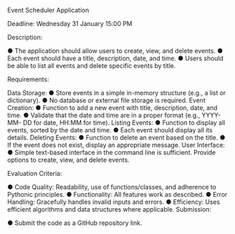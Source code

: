 Event Scheduler Application 

Deadline: Wednesday 31 January 15:00 PM

Description:

● The application should allow users to create, view, and delete events.
● Each event should have a title, description, date, and time.
● Users should be able to list all events and delete specific events by
title.

Requirements:

Data Storage:
● Store events in a simple in-memory structure (e.g., a list or dictionary).
● No database or external file storage is required.
Event Creation:
● Function to add a new event with title, description, date, and time.
● Validate that the date and time are in a proper format (e.g., YYYY-MM-
DD for date, HH:MM for time).
Listing Events:
● Function to display all events, sorted by the date and time.
● Each event should display all its details.
Deleting Events:
● Function to delete an event based on the title.
● If the event does not exist, display an appropriate message.
User Interface:
● Simple text-based interface in the command line is sufficient.
Provide options to create, view, and delete events.

Evaluation Criteria:

● Code Quality: Readability, use of functions/classes, and adherence to
Pythonic principles.
● Functionality: All features work as described.
● Error Handling: Gracefully handles invalid inputs and errors.
● Efficiency: Uses efficient algorithms and data structures where
applicable.
Submission:

● Submit the code as a GitHub repository link.